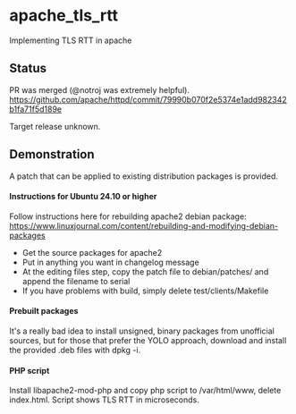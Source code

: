 # apache_tls_rtt
Implementing TLS RTT in apache

## Status
PR was merged (@notroj was extremely helpful). https://github.com/apache/httpd/commit/79990b070f2e5374e1add982342b1fa71f5d189e

Target release unknown.

## Demonstration
A patch that can be applied to existing distribution packages is provided.

#### Instructions for Ubuntu 24.10 or higher
Follow instructions here for rebuilding apache2 debian package: https://www.linuxjournal.com/content/rebuilding-and-modifying-debian-packages

  - Get the source packages for apache2
  - Put in anything you want in changelog message
  - At the editing files step, copy the patch file to debian/patches/ and append the filename to serial
  - If you have problems with build, simply delete test/clients/Makefile

#### Prebuilt packages
It's a really bad idea to install unsigned, binary packages from unofficial sources, but for those that prefer the YOLO approach, download and install the provided .deb files with dpkg -i.

#### PHP script
Install libapache2-mod-php and copy php script to /var/html/www, delete index.html. Script shows TLS RTT in microseconds.

